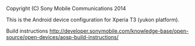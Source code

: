 Copyright (C) Sony Mobile Communications 2014

This is the Android device configuration for Xperia T3 (yukon platform).

Build instructions http://developer.sonymobile.com/knowledge-base/open-source/open-devices/aosp-build-instructions/
